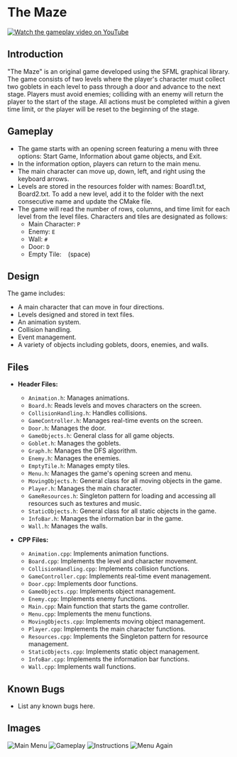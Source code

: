 # The Maze

[![Watch the gameplay video on YouTube](https://img.youtube.com/vi/M3Er4vI04j0/0.jpg)](https://www.youtube.com/watch?v=M3Er4vI04j0&t=2s)

## Introduction

"The Maze" is an original game developed using the SFML graphical library. The game consists of two levels where the player's character must collect two goblets in each level to pass through a door and advance to the next stage. Players must avoid enemies; colliding with an enemy will return the player to the start of the stage. All actions must be completed within a given time limit, or the player will be reset to the beginning of the stage.

## Gameplay

- The game starts with an opening screen featuring a menu with three options: Start Game, Information about game objects, and Exit.
- In the information option, players can return to the main menu.
- The main character can move up, down, left, and right using the keyboard arrows.
- Levels are stored in the resources folder with names: Board1.txt, Board2.txt. To add a new level, add it to the folder with the next consecutive name and update the CMake file.
- The game will read the number of rows, columns, and time limit for each level from the level files. Characters and tiles are designated as follows:
  - Main Character: `P`
  - Enemy: `E`
  - Wall: `#`
  - Door: `D`
  - Empty Tile: ` ` (space)

## Design

The game includes:
- A main character that can move in four directions.
- Levels designed and stored in text files.
- An animation system.
- Collision handling.
- Event management.
- A variety of objects including goblets, doors, enemies, and walls.

## Files

- **Header Files:**
  - `Animation.h`: Manages animations.
  - `Board.h`: Reads levels and moves characters on the screen.
  - `CollisionHandling.h`: Handles collisions.
  - `GameController.h`: Manages real-time events on the screen.
  - `Door.h`: Manages the door.
  - `GameObjects.h`: General class for all game objects.
  - `Goblet.h`: Manages the goblets.
  - `Graph.h`: Manages the DFS algorithm.
  - `Enemy.h`: Manages the enemies.
  - `EmptyTile.h`: Manages empty tiles.
  - `Menu.h`: Manages the game's opening screen and menu.
  - `MovingObjects.h`: General class for all moving objects in the game.
  - `Player.h`: Manages the main character.
  - `GameResources.h`: Singleton pattern for loading and accessing all resources such as textures and music.
  - `StaticObjects.h`: General class for all static objects in the game.
  - `InfoBar.h`: Manages the information bar in the game.
  - `Wall.h`: Manages the walls.

- **CPP Files:**
  - `Animation.cpp`: Implements animation functions.
  - `Board.cpp`: Implements the level and character movement.
  - `CollisionHandling.cpp`: Implements collision functions.
  - `GameController.cpp`: Implements real-time event management.
  - `Door.cpp`: Implements door functions.
  - `GameObjects.cpp`: Implements object management.
  - `Enemy.cpp`: Implements enemy functions.
  - `Main.cpp`: Main function that starts the game controller.
  - `Menu.cpp`: Implements the menu functions.
  - `MovingObjects.cpp`: Implements moving object management.
  - `Player.cpp`: Implements the main character functions.
  - `Resources.cpp`: Implements the Singleton pattern for resource management.
  - `StaticObjects.cpp`: Implements static object management.
  - `InfoBar.cpp`: Implements the information bar functions.
  - `Wall.cpp`: Implements wall functions.

## Known Bugs

- List any known bugs here.

## Images

![Main Menu](path_to_your_image2)
![Gameplay](path_to_your_image3)
![Instructions](path_to_your_image4)
![Menu Again](path_to_your_image5)

